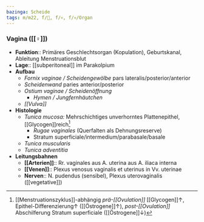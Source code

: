 ```yaml
---
bazinga: Scheide
tags: m/m22, f/🦩, f/💀, f/💀/Organ
---
```

### Vagina ([[♀]])
- **Funktion**:: Primäres Geschlechtsorgan (Kopulation), Geburtskanal, Ableitung Menstruationsblut
- **Lage**:: [[subperitoneal]] im Parakolpium
- **Aufbau**
	- *Fornix vaginae / Scheidengewölbe* pars lateralis/posterior/anterior
	- *Scheidenwand* paries anterior/posterior
	- *Ostium vaginae / Scheidenöffnung*
		- *Hymen / Jungfernhäutchen*
	- *[[Vulva]]*
- **Histologie**
	- *Tunica mucosa:* Mehrschichtiges unverhorntes Plattenepithel, [[Glycogen]]reich[^1]
		- *Rugae vaginales* (Querfalten als Dehnungsreserve)
		- Stratum superficiale/intermedium/parabasale/basale
	- *Tunica muscularis* 
	- *Tunica adventitia*
- **Leitungsbahnen**
	- **[[Arterien]]**:: Rr. vaginales aus A. uterina aus A. iliaca interna
	- **[[Venen]]**:: Plexus venosus vaginalis et uterinus in Vv. uterinae
	- **Nerven**:: N. pudendus (sensibel), Plexus uterovaginalis ([[vegetative]])

[^1]: [[Menstruationszyklus]]-abhängig *prä-[[Ovulation]]* [[Glycogen]]↑, Epithel-Differenzierung↑ ([[Östrogene]]↑), *post-[[Ovulation]]* Abschilferung Stratum superficiale ([[Östrogene]]↓)